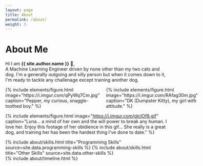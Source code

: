 ```yaml
---
layout: page
title: About
permalink: /about/
weight: 3
---
```


# **About Me**

Hi I am **{{ site.author.name }}** :wave:,<br>
A Machine Learning Engineer driven by none other than my two cats and dog.
I'm a generally outgoing and silly person but when it comes down to it, I'm ready to tackle any challenage except training another dog.

<div style="display: flex; justify-content: space-between;">

  <div style="flex: 1; margin-right: 10px;">
    {% include elements/figure.html image="https://i.imgur.com/qPyWq7Cm.jpg" caption="Pepper, my curious, snaggle-toothed boy." %}
  </div>

  <div style="flex: 1; margin-left: 10px;">
    {% include elements/figure.html image="https://i.imgur.com/RAfag30m.jpg" caption="DK (Dumpster Kitty), my girl with attitude." %}
  </div>

</div>


{% include elements/figure.html image="https://i.imgur.com/glcIOf8.gif" caption="Luna... a mind of her own and the will power to break any human. I love her. Enjoy this footage of her obidience in this gif... She really is a great dog, and training her has been the hardest thing I've done to date." %}



<div class="row">
{% include about/skills.html title="Programming Skills" source=site.data.programming-skills %}
{% include about/skills.html title="Other Skills" source=site.data.other-skills %}
</div>

<div class="row">
{% include about/timeline.html %}
</div>